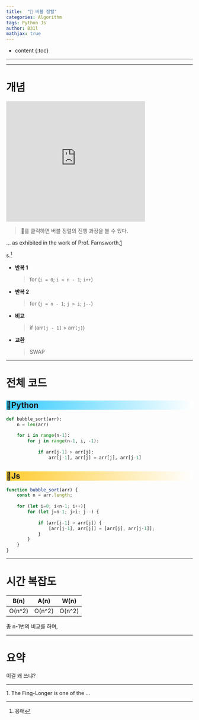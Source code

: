 ```yaml
---
title:  "🍺 버블 정렬"
categories: Algorithm
tags: Python Js	
author: B31l
mathjax: true
---
```




* content
{:toc}




___









___

# 개념

<iframe width="375px" height="325px" src="https://b31l.github.io/bubble/" frameborder="0"></iframe>

> 🍺를 클릭하면 버블 정렬의 진행 과정을 볼 수 있다.

<p> … as exhibited in the work of Prof.
   Farnsworth.<a role="doc-noteref" href="#fn-01" class="sup">1</a>
</p>

s.[^1]

- **반복 1**

  > for (`i = 0`; `i < n - 1`; `i++`)

- **반복 2**

  > for (`j = n - 1`; `j > i`; `j--`)

- **비교**

  >if (arr`[j - 1]` > arr`[j]`)

- **교환**

  >SWAP



---

# 전체 코드

<h2 style="background: linear-gradient( to right, #33CCFF, white );">📘Python</h2>

```python
def bubble_sort(arr):
    n = len(arr)
    
    for i in range(n-1):
        for j in range(n-1, i, -1):
            
            if arr[j-1] > arr[j]:
                arr[j-1], arr[j] = arr[j], arr[j-1]
```

<h2 style="background: linear-gradient( to right, #FFCC33, white );">📒Js</h2>

```js
function bubble_sort(arr) {
    const n = arr.length;
    
    for (let i=0; i<n-1; i++){
        for (let j=n-1; j>i; j--) {
            
            if (arr[j-1] > arr[j]) {
                [arr[j-1], arr[j]] = [arr[j], arr[j-1]];
            }
        }
    }
}
```

---

# 시간 복잡도





|  B(n)  |  A(n)  |  W(n)  |
| :----: | :----: | :----: |
| O(n^2) | O(n^2) | O(n^2) |

총 n-1번의 비교를 하며, 

---

# 요약

이걸 왜 쓰냐?

---

[^1]: 응애

<aside id="fn-01" role="doc-footnote">
   <p>1. The Fing-Longer is one of the …</p>
</aside>

